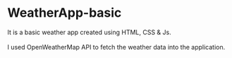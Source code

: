 # WeatherApp-basic
It is a basic weather app created using HTML, CSS & Js. <br>     
I used OpenWeatherMap API to fetch the weather data into the application.
